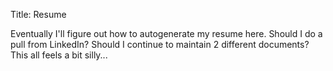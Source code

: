 Title: Resume

Eventually I'll figure out how to autogenerate my resume here.
Should I do a pull from LinkedIn?
Should I continue to maintain 2 different documents?
This all feels a bit silly...
